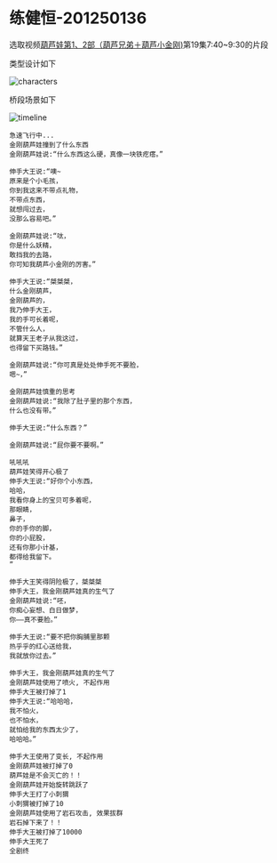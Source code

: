 # 练健恒-201250136

选取视频[葫芦娃第1、2部（葫芦兄弟＋葫芦小金刚)](https://www.bilibili.com/video/BV1zQ4y1d7dQ?p=19)第19集7:40~9:30的片段

类型设计如下

![characters](http://www.plantuml.com/plantuml/proxy?cache=no&src=https://raw.githubusercontent.com/njuics/jwork-2021/master/W01/201250136/uml/characters.puml)

桥段场景如下

![timeline](http://www.plantuml.com/plantuml/proxy?cache=no&src=https://raw.githubusercontent.com/njuics/jwork-2021/master/W01/201250136/uml/characters.puml)



```
急速飞行中...
金刚葫芦娃撞到了什么东西
金刚葫芦娃说:“什么东西这么硬，真像一块铁疙瘩。”

伸手大王说:“噢~
原来是个小毛孩，
你到我这来不带点礼物，
不带点东西，
就想闯过去，
没那么容易吧。”

金刚葫芦娃说:“呔，
你是什么妖精，
敢挡我的去路，
你可知我葫芦小金刚的厉害。”

伸手大王说:“桀桀桀，
什么金刚葫芦，
金刚葫芦的，
我乃伸手大王，
我的手可长着呢，
不管什么人，
就算天王老子从我这过，
也得留下买路钱。”

金刚葫芦娃说:“你可真是处处伸手死不要脸，
嗯~，”

金刚葫芦娃慎重的思考
金刚葫芦娃说:“我除了肚子里的那个东西，
什么也没有带。”

伸手大王说:“什么东西？”

金刚葫芦娃说:“屁你要不要啊。”

吼吼吼
葫芦娃笑得开心极了
伸手大王说:“好你个小东西，
哈哈，
我看你身上的宝贝可多着呢，
那眼睛，
鼻子，
你的手你的脚，
你的小屁股，
还有你那小计基，
都得给我留下。
”

伸手大王笑得阴险极了，桀桀桀
伸手大王，我金刚葫芦娃真的生气了
金刚葫芦娃说:“呸，
你痴心妄想、白日做梦，
你——真不要脸。”

伸手大王说:“要不把你胸脯里那颗
热乎乎的红心送给我，
我就放你过去。”

伸手大王，我金刚葫芦娃真的生气了
金刚葫芦娃使用了喷火, 不起作用
伸手大王被打掉了1
伸手大王说:“哈哈哈，
我不怕火，
也不怕水，
就怕给我的东西太少了，
哈哈哈。”

伸手大王使用了变长, 不起作用
金刚葫芦娃被打掉了0
葫芦娃是不会灭亡的！！
金刚葫芦娃开始旋转跳跃了
伸手大王打了小刺猬
小刺猬被打掉了10
金刚葫芦娃使用了岩石攻击, 效果拔群
岩石掉下来了！！
伸手大王被打掉了10000
伸手大王死了
全剧终
```



